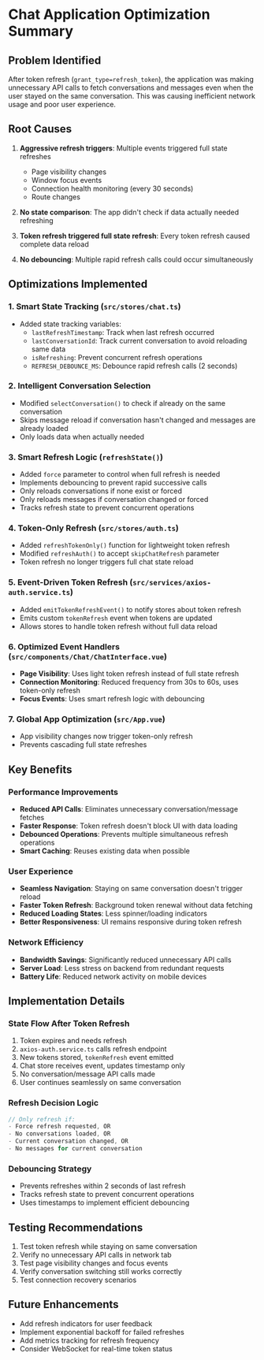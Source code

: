 # Chat Application Optimization Summary

## Problem Identified
After token refresh (`grant_type=refresh_token`), the application was making unnecessary API calls to fetch conversations and messages even when the user stayed on the same conversation. This was causing inefficient network usage and poor user experience.

## Root Causes
1. **Aggressive refresh triggers**: Multiple events triggered full state refreshes
   - Page visibility changes
   - Window focus events
   - Connection health monitoring (every 30 seconds)
   - Route changes

2. **No state comparison**: The app didn't check if data actually needed refreshing
3. **Token refresh triggered full state refresh**: Every token refresh caused complete data reload
4. **No debouncing**: Multiple rapid refresh calls could occur simultaneously

## Optimizations Implemented

### 1. Smart State Tracking (`src/stores/chat.ts`)
- Added state tracking variables:
  - `lastRefreshTimestamp`: Track when last refresh occurred
  - `lastConversationId`: Track current conversation to avoid reloading same data
  - `isRefreshing`: Prevent concurrent refresh operations
  - `REFRESH_DEBOUNCE_MS`: Debounce rapid refresh calls (2 seconds)

### 2. Intelligent Conversation Selection
- Modified `selectConversation()` to check if already on the same conversation
- Skips message reload if conversation hasn't changed and messages are already loaded
- Only loads data when actually needed

### 3. Smart Refresh Logic (`refreshState()`)
- Added `force` parameter to control when full refresh is needed
- Implements debouncing to prevent rapid successive calls
- Only reloads conversations if none exist or forced
- Only reloads messages if conversation changed or forced
- Tracks refresh state to prevent concurrent operations

### 4. Token-Only Refresh (`src/stores/auth.ts`)
- Added `refreshTokenOnly()` function for lightweight token refresh
- Modified `refreshAuth()` to accept `skipChatRefresh` parameter
- Token refresh no longer triggers full chat state reload

### 5. Event-Driven Token Refresh (`src/services/axios-auth.service.ts`)
- Added `emitTokenRefreshEvent()` to notify stores about token refresh
- Emits custom `tokenRefresh` event when tokens are updated
- Allows stores to handle token refresh without full data reload

### 6. Optimized Event Handlers (`src/components/Chat/ChatInterface.vue`)
- **Page Visibility**: Uses light token refresh instead of full state refresh
- **Connection Monitoring**: Reduced frequency from 30s to 60s, uses token-only refresh
- **Focus Events**: Uses smart refresh logic with debouncing

### 7. Global App Optimization (`src/App.vue`)
- App visibility changes now trigger token-only refresh
- Prevents cascading full state refreshes

## Key Benefits

### Performance Improvements
- **Reduced API Calls**: Eliminates unnecessary conversation/message fetches
- **Faster Response**: Token refresh doesn't block UI with data loading
- **Debounced Operations**: Prevents multiple simultaneous refresh operations
- **Smart Caching**: Reuses existing data when possible

### User Experience
- **Seamless Navigation**: Staying on same conversation doesn't trigger reload
- **Faster Token Refresh**: Background token renewal without data fetching
- **Reduced Loading States**: Less spinner/loading indicators
- **Better Responsiveness**: UI remains responsive during token refresh

### Network Efficiency
- **Bandwidth Savings**: Significantly reduced unnecessary API calls
- **Server Load**: Less stress on backend from redundant requests
- **Battery Life**: Reduced network activity on mobile devices

## Implementation Details

### State Flow After Token Refresh
1. Token expires and needs refresh
2. `axios-auth.service.ts` calls refresh endpoint
3. New tokens stored, `tokenRefresh` event emitted
4. Chat store receives event, updates timestamp only
5. No conversation/message API calls made
6. User continues seamlessly on same conversation

### Refresh Decision Logic
```typescript
// Only refresh if:
- Force refresh requested, OR
- No conversations loaded, OR  
- Current conversation changed, OR
- No messages for current conversation
```

### Debouncing Strategy
- Prevents refreshes within 2 seconds of last refresh
- Tracks refresh state to prevent concurrent operations
- Uses timestamps to implement efficient debouncing

## Testing Recommendations
1. Test token refresh while staying on same conversation
2. Verify no unnecessary API calls in network tab
3. Test page visibility changes and focus events
4. Verify conversation switching still works correctly
5. Test connection recovery scenarios

## Future Enhancements
- Add refresh indicators for user feedback
- Implement exponential backoff for failed refreshes
- Add metrics tracking for refresh frequency
- Consider WebSocket for real-time token status
